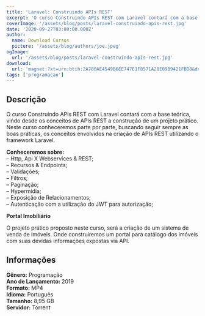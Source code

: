 ```yaml
---
title: 'Laravel: Construindo APIs REST'
excerpt: 'O curso Construindo APIs REST com Laravel contará com a base teórica, vindo desde os conceitos de APIs REST a construção de um projeto prático. Neste curso conheceremos parte por parte, buscando seguir sempre as boas práticas, os conceitos envolvidos na criação de APIs REST utilizando o framework'
coverImage: '/assets/blog/posts/laravel-construindo-apis-rest.jpg'
date: '2020-09-27T03:00:00.000Z'
author:
  name: Download Cursos
  picture: '/assets/blog/authors/joe.jpeg'
ogImage:
  url: '/assets/blog/posts/laravel-construindo-apis-rest.jpg'
download:
  url: 'magnet:?xt=urn:btih:2A780AE4549B6EE747E1F8571A28E09B9421FBD8&dn=Laravel%20-%20Construindo%20APIs%20REST&tr=udp%3a%2f%2ftracker.openbittorrent.com%3a1337%2fannounce&tr=udp%3a%2f%2ftracker.opentrackr.org%3a1337%2fannounce'
tags: ['programacao']
---
```

<h2>Descrição</h2>
<p>O curso Construindo APIs REST com Laravel contará com a base teórica, vindo desde os conceitos de APIs REST a construção de um projeto prático. Neste curso conheceremos parte por parte, buscando seguir sempre as boas práticas, os conceitos envolvidos na criação de APIs REST utilizando o framework Laravel.</p><p><strong>Conheceremos sobre:</strong><br/> – Http, Api X Webservices &amp; REST;<br/> – Recursos &amp; Endpoints;<br/> – Validações;<br/> – Filtros;<br/> – Paginação;<br/> – Hypermidia;<br/> – Exposição de Relacionamentos;<br/> – Autenticação com a utilização do JWT para autorização;</p><p><strong>Portal Imobiliário</strong></p><p>O projeto prático proposto neste curso, será a criação de um sistema de venda de imóveis. Onde construiremos um portal para catálogo dos imóveis com suas devidas informações expostas via API.</p><h2>Informações</h2><p><strong>Gênero:</strong> Programação<br/> <strong>Ano de Lançamento:</strong> 2019<br/> <strong>Formato:</strong> MP4<br/> <strong>Idioma:</strong> Português<br/> <strong>Tamanho:</strong> 8,95 GB<br/> <strong>Servidor:</strong> Torrent</p>